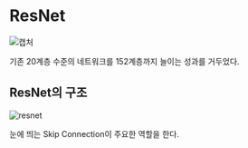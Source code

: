 # ResNet
![캡처](https://user-images.githubusercontent.com/74402562/103434833-03349280-4c4a-11eb-86d6-d53baeb8b178.PNG)

기존 20계층 수준의 네트워크를 152계층까지 늘이는 성과를 거두었다.

ResNet의 구조
-------------
![resnet](https://user-images.githubusercontent.com/74402562/103434926-493e2600-4c4b-11eb-9264-082e2f7deda8.PNG)

눈에 띄는 Skip Connection이 주요한 역할을 한다. 
